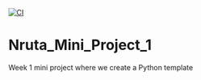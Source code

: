 [![CI](https://github.com/nogibjj/Nruta_Mini_Project_1/actions/workflows/hello.yml/badge.svg)](https://github.com/nogibjj/Nruta_Mini_Project_1/actions/workflows/hello.yml)

# Nruta_Mini_Project_1
Week 1 mini project where we create a Python template
